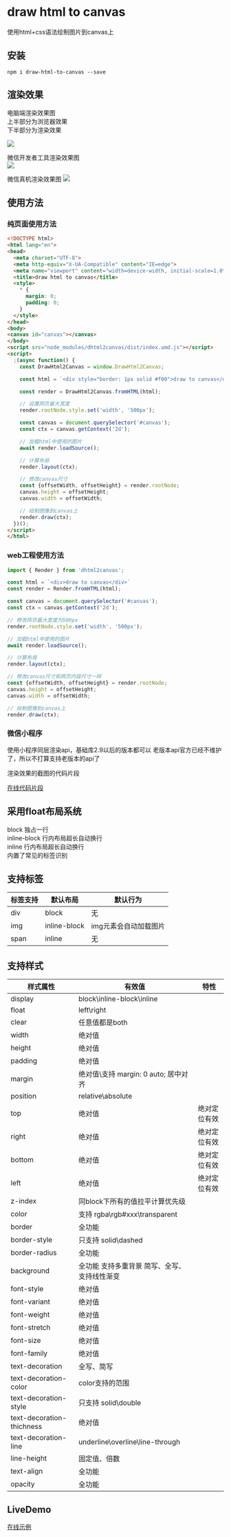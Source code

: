 # draw html to canvas

使用html+css语法绘制图片到canvas上

## 安装
```
npm i draw-html-to-canvas --save
```

## 渲染效果

电脑端渲染效果图  
上半部分为浏览器效果  
下半部分为渲染效果  

![](./example/resources/pcscreencap.png)

微信开发者工具渲染效果图  
![](./example/resources/wxscreencap.png)

微信真机渲染效果图
![](./example/resources/realphonescreencap.png)



## 使用方法

### 纯页面使用方法

```html
<!DOCTYPE html>
<html lang="en">
<head>
  <meta charset="UTF-8">
  <meta http-equiv="X-UA-Compatible" content="IE=edge">
  <meta name="viewport" content="width=device-width, initial-scale=1.0">
  <title>draw html to canvas</title>
  <style>
    * {
      margin: 0;
      padding: 0;
    }
  </style>
</head>
<body>
<canvas id="canvas"></canvas>
</body>
<script src="node_modules/dhtml2canvas/dist/index.umd.js"></script>
<script>
  ;(async function() {
    const DrawHtml2Canvas = window.DrawHtml2Canvas;

    const html = `<div style="border: 1px solid #f00">draw to canvas</div>`;

    const render = DrawHtml2Canvas.fromHTML(html);

    // 设置网页最大宽度
    render.rootNode.style.set('width', '500px');

    const canvas = document.querySelector('#canvas');
    const ctx = canvas.getContext('2d');

    // 加载html中使用的图片
    await render.loadSource();

    // 计算布局
    render.layout(ctx);

    // 修改canvas尺寸
    const {offsetWidth, offsetHeight} = render.rootNode;
    canvas.height = offsetHeight;
    canvas.width = offsetWidth;

    // 绘制图像到canvas上
    render.draw(ctx);
  })();
</script>
</html>

```

### web工程使用方法
```javascript
import { Render } from 'dhtml2canvas';

const html = `<div>draw to canvas</div>`
const render = Render.fromHTML(html);

const canvas = document.querySelector('#canvas');
const ctx = canvas.getContext('2d');

// 修改网页最大宽度为500px
render.rootNode.style.set('width', '500px');

// 加载html中使用的图片
await render.loadSource();

// 计算布局
render.layout(ctx);

// 修改canvas尺寸和网页内容尺寸一样
const {offsetWidth, offsetHeight} = render.rootNode;
canvas.height = offsetHeight;
canvas.width = offsetWidth;

// 绘制图像到canvas上
render.draw(ctx);
```


### 微信小程序
使用小程序同层渲染api，基础库2.9以后的版本都可以
老版本api官方已经不维护了，所以不打算支持老版本的api了

渲染效果的截图的代码片段  

[在线代码片段](https://developers.weixin.qq.com/s/ZN2bW5mS7PzA)


## 采用**float**布局系统
block 独占一行  
inline-block 行内布局超长自动换行  
inline 行内布局超长自动换行  
内置了常见的标签识别  

## 支持标签

|标签支持|默认布局|默认行为|
|----|----|----|
|div|block|无|
|img|inline-block|img元素会自动加载图片|
|span|inline|无|

## 支持样式

|样式属性|有效值|特性|
|----|----|----|
|display|block\inline-block\inline|
|float|left\right|
|clear|任意值都是both|
|width|绝对值|
|height|绝对值|
|padding|绝对值|
|margin|绝对值\支持 margin: 0 auto; 居中对齐|
|position|relative\absolute|
|top|绝对值|绝对定位有效|
|right|绝对值|绝对定位有效|
|bottom|绝对值|绝对定位有效|
|left|绝对值|绝对定位有效|
|z-index|同block下所有的值拉平计算优先级|
|color|支持 rgba\rgb\#xxx\transparent|
|border|全功能|
|border-style|只支持 solid\dashed|
|border-radius|全功能|
|background|全功能 支持多重背景 简写、全写、支持线性渐变|
|font-style|绝对值|
|font-variant|绝对值|
|font-weight|绝对值|
|font-stretch|绝对值|
|font-size|绝对值|
|font-family|绝对值|
|text-decoration|全写、简写|
|text-decoration-color|color支持的范围|
|text-decoration-style|只支持 solid\double|
|text-decoration-thichness|绝对值|
|text-decoration-line|underline\overline\line-through|
|line-height|固定值、倍数|
|text-align|全功能|
|opacity|全功能|


## LiveDemo

[在线示例](https://dhtml2canvas.js-css.com)

